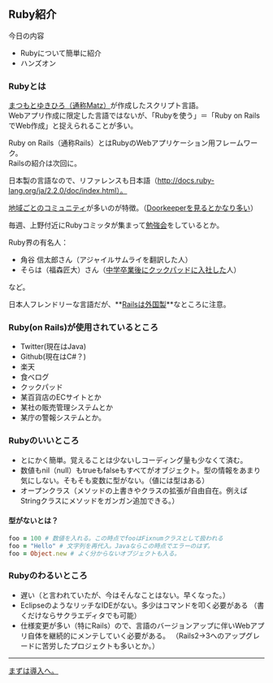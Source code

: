 ## Ruby紹介
今日の内容

* Rubyについて簡単に紹介
* ハンズオン

### Rubyとは
[まつもとゆきひろ（通称Matz）](http://ja.wikipedia.org/wiki/%E3%81%BE%E3%81%A4%E3%82%82%E3%81%A8%E3%82%86%E3%81%8D%E3%81%B2%E3%82%8D)が作成したスクリプト言語。  
Webアプリ作成に限定した言語ではないが、「Rubyを使う」＝「Ruby on RailsでWeb作成」と捉えられることが多い。

Ruby on Rails（通称Rails）とはRubyのWebアプリケーション用フレームワーク。  
Railsの紹介は次回に。

日本製の言語なので、リファレンスも日本語（http://docs.ruby-lang.org/ja/2.2.0/doc/index.html）。

[地域ごとのコミュニティ](https://github.com/ruby-no-kai/official/wiki/RegionalRubyistMeetUp)が多いのが特徴。（[Doorkeeperを見るとかなり多い](https://www.doorkeeper.jp/%E3%82%A4%E3%83%99%E3%83%B3%E3%83%88/ruby)）

毎週、上野付近にRubyコミッタが集まって[勉強会](http://qwik.jp/asakusarb/#ed03973c7da342136fcb8b6e46bc2640)をしているとか。

Ruby界の有名人：
* 角谷 信太郎さん（アジャイルサムライを翻訳した人）
* そらは（福森匠大）さん（[中学卒業後にクックパッドに入社した](http://gihyo.jp/lifestyle/serial/01/shukatsu_joshi/0001)人）

など。

日本人フレンドリーな言語だが、**[Railsは外国製](http://rubyonrails.org/)**なところに注意。

### Ruby(on Rails)が使用されているところ
* Twitter(現在はJava)
* Github(現在はC#？)
* 楽天
* 食べログ
* クックパッド
* 某百貨店のECサイトとか
* 某社の販売管理システムとか
* 某庁の警報システムとか。

### Rubyのいいところ
* とにかく簡単。覚えることは少ないしコーディング量も少なくて済む。
* 数値もnil（null）もtrueもfalseもすべてがオブジェクト。型の情報をあまり気にしない。そもそも変数に型がない。（値には型はある）
* オープンクラス（メソッドの上書きやクラスの拡張が自由自在。例えばStringクラスにメソッドをガンガン追加できる。）

#### 型がないとは？
```ruby
foo = 100 # 数値を入れる。この時点でfooはFixnumクラスとして扱われる
foo = "Hello" # 文字列を再代入。Javaならこの時点でエラーのはず。
foo = Object.new # よく分からないオブジェクトも入る。
```

### Rubyのわるいところ
* 遅い（と言われていたが、今はそんなことはない。早くなった。）
* EclipseのようなリッチなIDEがない。多少はコマンドを叩く必要がある
  （書くだけならサクラエディタでも可能）
* 仕様変更が多い（特にRails）ので、言語のバージョンアップに伴いWebアプリ自体を継続的にメンテしていく必要がある。
  （Rails2→3へのアップグレードに苦労したプロジェクトも多いとか。）

----

[まずは導入へ。](02_install.md)


